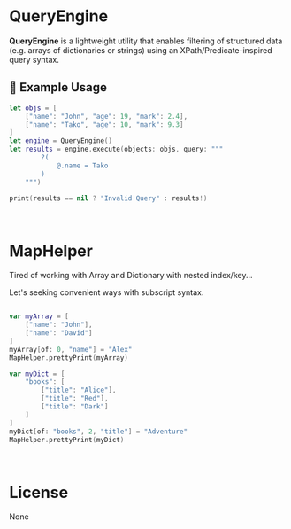 
# QueryEngine

**QueryEngine** is a lightweight utility that enables filtering of structured data (e.g. arrays of dictionaries or strings) using an XPath/Predicate-inspired query syntax.

## 🧠 Example Usage

```swift
let objs = [ 
    ["name": "John", "age": 19, "mark": 2.4],
    ["name": "Tako", "age": 10, "mark": 9.3]         
]
let engine = QueryEngine()
let results = engine.execute(objects: objs, query: """
        ?(
            @.name = Tako
        )
    """)

print(results == nil ? "Invalid Query" : results!)
```

<br/>

# MapHelper

Tired of working with Array and Dictionary with nested index/key...

Let's seeking convenient ways with subscript syntax.

```swift

var myArray = [
    ["name": "John"],
    ["name": "David"]
]
myArray[of: 0, "name"] = "Alex"
MapHelper.prettyPrint(myArray)

var myDict = [
    "books": [
        ["title": "Alice"],
        ["title": "Red"],
        ["title": "Dark"]
    ]
]
myDict[of: "books", 2, "title"] = "Adventure"
MapHelper.prettyPrint(myDict)

```

<br/>

# License

None


